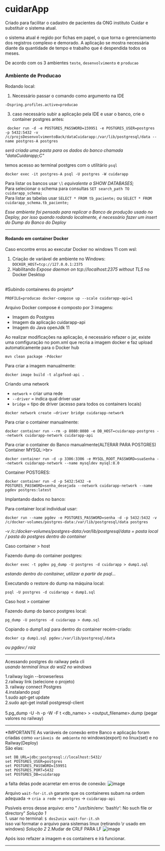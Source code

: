 # cuidarApp
Criado para facilitar o cadastro de pacientes da ONG instituto Cuidar e substituir o sistema atual.

o sistema atual é regido por fichas em papel, o que torna o gerenciamento dos registros complexo e demorado.
A aplicação se mostra necessária diante da quantidade de tempo e trabalho que é despendida todos os meses.


De acordo com os 3 ambientes ```teste```, ```desenvolvimento``` e ```producao```

<h3>Ambiente de Producao</h3>

Rodando local:<br>
1. Necessário passar o comando como argumento na IDE
  ```
-Dspring.profiles.active=producao
```
3. caso necessário subir a aplicação pela IDE e usar o banco, crie o container postgres antes:<br>
```
 docker run -d -e POSTGRES_PASSWORD=159951 -e POSTGRES_USER=postgres  -p 5432:5432 -v /c/projsDesenvolvimentoBack/dataCuidarapp:/var/lib/postgresql/data --name postgres-A postgres
```
*será criada uma pasta para os dados do banco chamada "dataCuidarapp;C"*
<br>

temos acesso ao terminal postgres com o utilitário ```psql```
```
docker exec -it postgres-A psql -U postgres -W cuidarapp
```

Para listar os bancos usar ```\l``` *equivalente a SHOW DATABASES;*<br>
Para selecionar o schema para consultas ```SET search_path TO cuidarapp_schema;```<br>
Para listar as tabelas usar  ```SELECT * FROM tb_paciente;```  ou  ```SELECT * FROM cuidarapp_schema.tb_paciente;```<br>

*Esse ambiente foi pensado para replicar o Banco de produção usado no Deploy, por isso quando rodando
localmente, é necessário fazer um insert do Dump do Banco do Deploy*

*****************

<h4>Rodando em container Docker</h4>

Caso encontre erros ao executar Docker no windows 11 com wsl:
1. Criação de variável de ambiente no Windows: `DOCKER_HOST=tcp://127.0.0.1:2375`
2. Habilitando *Expose daemon on tcp://localhost:2375 without TLS* no Docker Desktop<br><br>


#Subindo containeres do projeto*<br>
```
PROFILE=producao docker-compose up --scale cuidarapp-api=1
```

<p>Arquivo Docker compose é composto por 3 imagens:</p>
<ul>
  <li>Imagem do Postgres</li>
  <li>Imagem da aplicação cuidarapp-api</li>
  <li>Imagem do Java openJdk 11</li>
</ul>

<p>Ao realizar modificações na aplicação, é necessário refazer o jar, existe uma comfiguração no pom.xml
que recria a imagem docker e faz upload automaticamente para o Docker hub</p>

```
mvn clean package -Pdocker
```

Para criar a imagem manualmente:

```
docker image build -t algafood-api .
```

Criando uma network

* ```network``` = criar uma rede
* ```--driver``` = indica qual driver usar
* ```bridge``` = tipo de driver (acesso para todos os containers locais)
```
docker network create —driver bridge cuidarapp-network
```

Para criar o container manualmente:
```
docker container run --rm -p 8080:8080 -e DB_HOST=cuidarapp-postgres --network cuidarapp-network cuidarapp-api
```

Para criar o container do Banco manualmente(ALTERAR PARA POSTGRES)<br>
Container MYSQL:>br>
```
docker container run -d -p 3306:3306 -e MYSQL_ROOT_PASSWORD=suaSenha --network cuidarapp-network --name mysqldev mysql:8.0
```
Container POSTGRES:<br>
```
docker container run -d -p 5432:5432 -e POSTGRES_PASSWORD=senha_desejada --network cuidarapp-network --name pgdev postgres:latest
```

Implantando dados no banco:<br>

Para container local individual usar:<br>
```
docker run --name pgdev -e POSTGRES_PASSWORD=senha -d -p 5432:5432 -v /c/docker-volumes/postgres-data:/var/lib/postgresql/data postgres
```
*-v /c:/docker-volumes/postgres-data:/var/lib/postgresql/data = pasta local / pasta do postgres dentro do container*

Caso container > host

Fazendo dump do container postgres:<br>
```
docker exec -t pgdev pg_dump -U postgres -d cuidarapp > dump1.sql

```
*estando dentro do conitainer, utilizar a partir de psql...*

Executando o restore do dump na máquina local:<br>
```
psql -U postgres -d cuidarapp < dump1.sql

```

Caso host > container

Fazendo dump do banco postgres local:<br>
```
pg_dump -U postgres -d cuidarapp > dump.sql
```

Copiando o dump1.sql para dentro do container recém-criado:<br>
```
docker cp dump1.sql pgdev:/var/lib/postgresql/data 
```
*ou pgdev:/ raiz*

*******************************************************

Acessando postgres do railway pela cli<br>
*usando terminal linux do wsl2 no windows*

1.railway login --browserless<br>
2.railway link (selecione o projeto)<br>
3. railway connect Postgres<br>
4.instalando psql<br>
  1.sudo apt-get update<br>
  2.sudo apt-get install postgresql-client<br>
<br>
5.pg_dump -U <username> -h <host> -p <port> -W -F t <db_name> > <output_filename>.dump (pegar valores no railway)<br>

*************************************************



*IMPORTANTE
As variáveis de conexão entre Banco e aplicação foram criadas como ```variáveis de ambiente``` no windows(export) no linux(set) e no Railway(Deploy)<br>
São elas:
```
set DB_URL=jdbc:postgresql://localhost:5432/
set POSTGRES_USER=postgres
set POSTGRES_PASSWORD=159951
set POSTGRES_PORT=5432
set POSTGRES_DB=cuidarapp
```

a falta delas pode acarretar em erros de conexão:
![image](https://github.com/jonathanhenriques/cuidarAppBack/assets/65731881/813957e1-9669-4467-957a-5be58cc15015)


Arquivo ```wait-for-it.sh``` garante que os containeres subam na ordem adequada -> ```cria a rede``` -> ```postgres``` -> ```cuidarapp-api```</p>
Pssíveis erros desse arquivo:
erro " /usr/bin/env: ‘bash\r’: No such file or directory" 
*Solução 1*<br>
1.
usar no terminal: `$ dos2unix wait-for-it.sh`<br>
isso vai formatar o arquivo para sistemas linux (retirando \r usado em windows)
*Solução 2*
2.Mudar de CRLF PARA LF
![image](https://github.com/jonathanhenriques/cuidarAppBack/assets/65731881/46048a52-3388-4965-b431-1082b52330f8)

Após isso refazer a imagem e os containers e irá funcionar.

******************
